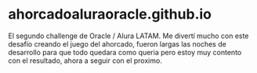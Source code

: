 # ahorcadoaluraoracle.github.io

El segundo challenge de Oracle / Alura LATAM. Me divertí mucho con este desafío creando el juego del ahorcado, fueron largas las noches de desarrollo para que todo quedara como queria pero estoy muy contento con el resultado, ahora a seguir con el proximo.
